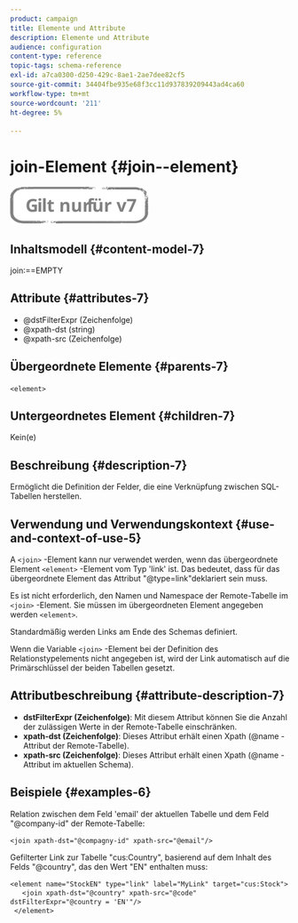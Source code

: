 ```yaml
---
product: campaign
title: Elemente und Attribute
description: Elemente und Attribute
audience: configuration
content-type: reference
topic-tags: schema-reference
exl-id: a7ca0300-d250-429c-8ae1-2ae7dee82cf5
source-git-commit: 34404fbe935e68f3cc11d937839209443ad4ca60
workflow-type: tm+mt
source-wordcount: '211'
ht-degree: 5%

---
```


# join-Element {#join--element}

![](../../../assets/v7-only.svg)

## Inhaltsmodell {#content-model-7}

join:==EMPTY

## Attribute {#attributes-7}

* @dstFilterExpr (Zeichenfolge)
* @xpath-dst (string)
* @xpath-src (Zeichenfolge)

## Übergeordnete Elemente {#parents-7}

`<element>`

## Untergeordnetes Element {#children-7}

Kein(e)

## Beschreibung {#description-7}

Ermöglicht die Definition der Felder, die eine Verknüpfung zwischen SQL-Tabellen herstellen.

## Verwendung und Verwendungskontext {#use-and-context-of-use-5}

A `<join>`  -Element kann nur verwendet werden, wenn das übergeordnete Element  `<element>`  -Element vom Typ &#39;link&#39; ist. Das bedeutet, dass für das übergeordnete Element das Attribut &quot;@type=link&quot;deklariert sein muss.

Es ist nicht erforderlich, den Namen und Namespace der Remote-Tabelle im `<join>`  -Element. Sie müssen im übergeordneten Element angegeben werden  `<element>`.

Standardmäßig werden Links am Ende des Schemas definiert.

Wenn die Variable `<join>` -Element bei der Definition des Relationstypelements nicht angegeben ist, wird der Link automatisch auf die Primärschlüssel der beiden Tabellen gesetzt.

## Attributbeschreibung {#attribute-description-7}

* **dstFilterExpr (Zeichenfolge)**: Mit diesem Attribut können Sie die Anzahl der zulässigen Werte in der Remote-Tabelle einschränken.
* **xpath-dst (Zeichenfolge)**: Dieses Attribut erhält einen Xpath (@name -Attribut der Remote-Tabelle).
* **xpath-src (Zeichenfolge)**: Dieses Attribut erhält einen Xpath (@name -Attribut im aktuellen Schema).

## Beispiele {#examples-6}

Relation zwischen dem Feld &#39;email&#39; der aktuellen Tabelle und dem Feld &quot;@company-id&quot; der Remote-Tabelle:

```
<join xpath-dst="@compagny-id" xpath-src="@email"/>
```

Gefilterter Link zur Tabelle &quot;cus:Country&quot;, basierend auf dem Inhalt des Felds &quot;@country&quot;, das den Wert &quot;EN&quot; enthalten muss:

```
<element name="StockEN" type="link" label="MyLink" target="cus:Stock">
   <join xpath-dst="@country" xpath-src="@code" dstFilterExpr="@country = 'EN'"/>
 </element>
```
